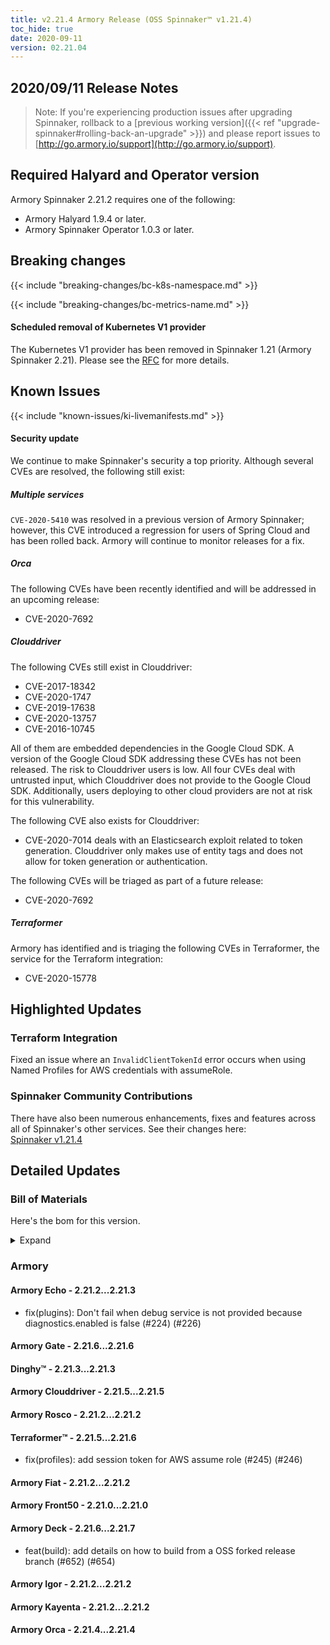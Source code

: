 ```yaml
---
title: v2.21.4 Armory Release (OSS Spinnaker™ v1.21.4)
toc_hide: true
date: 2020-09-11
version: 02.21.04
---
```


## 2020/09/11 Release Notes

> Note: If you're experiencing production issues after upgrading Spinnaker, rollback to a [previous working version]({{< ref "upgrade-spinnaker#rolling-back-an-upgrade" >}}) and please report issues to [http://go.armory.io/support](http://go.armory.io/support).

## Required Halyard and Operator version

Armory Spinnaker 2.21.2 requires one of the following:

* Armory Halyard 1.9.4 or later.
* Armory Spinnaker Operator 1.0.3 or later.

## Breaking changes
<!-- Copy/paste from the previous version if there are recent ones. We can drop breaking changes after 3 minor versions. -->

{{< include "breaking-changes/bc-k8s-namespace.md" >}}

{{< include "breaking-changes/bc-metrics-name.md" >}}

#### Scheduled removal of Kubernetes V1 provider

The Kubernetes V1 provider has been removed in Spinnaker 1.21 (Armory Spinnaker 2.21). Please see the [RFC](https://github.com/spinnaker/governance/blob/master/rfc/eol_kubernetes_v1.md) for more details.

## Known Issues
<!-- Copy/paste known issues from the previous version if they're not fixed -->

{{< include "known-issues/ki-livemanifests.md" >}}

#### Security update

We continue to make Spinnaker's security a top priority. Although several CVEs are resolved, the following still exist:

##### Multiple services

`CVE-2020-5410` was resolved in a previous version of Armory Spinnaker; however, this CVE introduced a regression for users of Spring Cloud and has been rolled back. Armory will continue to monitor releases for a fix.

##### Orca

The following CVEs have been recently identified and will be addressed in an upcoming release:

- CVE-2020-7692

##### Clouddriver

The following CVEs still exist in Clouddriver:

- CVE-2017-18342
- CVE-2020-1747
- CVE-2019-17638
- CVE-2020-13757
- CVE-2016-10745

All of them are embedded dependencies in the Google Cloud SDK. A version of the Google Cloud SDK addressing these CVEs has not been released. The risk to Clouddriver users is low. All four CVEs deal with untrusted input, which Clouddriver does not provide to the Google Cloud SDK. Additionally, users deploying to other cloud providers are not at risk for this vulnerability.

The following CVE also exists for Clouddriver:

- CVE-2020-7014 deals with an Elasticsearch exploit related to token generation. Clouddriver only makes use of entity tags and does not allow for token generation or authentication.

The following CVEs will be triaged as part of a future release:
- CVE-2020-7692

##### Terraformer

Armory has identified and is triaging the following CVEs in Terraformer, the service for the Terraform integration:

- CVE-2020-15778

## Highlighted Updates

### Terraform Integration

Fixed an issue where an `InvalidClientTokenId` error occurs when using Named Profiles for AWS credentials with assumeRole.

###  Spinnaker Community Contributions

<!-- Copy/paste highlights from the corresponding OSS version. -->

There have also been numerous enhancements, fixes and features across all of Spinnaker's other services. See their changes here:  
[Spinnaker v1.21.4](https://www.spinnaker.io/community/releases/versions/1-21-4-changelog)

## Detailed Updates

### Bill of Materials
Here's the bom for this version.
<details><summary>Expand</summary>
<pre class="highlight">
<code>version: 2.21.4
timestamp: "2020-09-11 15:39:15"
services:
    clouddriver:
        commit: 8af10d5b
        version: 2.21.5
    deck:
        commit: 5c1d7356
        version: 2.21.7
    dinghy:
        commit: 8fa8c0ae
        version: 2.21.3
    echo:
        commit: ebbfce21
        version: 2.21.3
    fiat:
        commit: a7b64e03
        version: 2.21.2
    front50:
        commit: 9b3d3bac
        version: 2.21.0
    gate:
        commit: "844223e9"
        version: 2.21.6
    igor:
        commit: b3a7e1fc
        version: 2.21.2
    kayenta:
        commit: 7caca133
        version: 2.21.2
    monitoring-daemon:
        version: 2.21.0
    monitoring-third-party:
        version: 2.21.0
    orca:
        commit: 7da34395
        version: 2.21.4
    rosco:
        commit: f9f89e5a
        version: 2.21.2
    terraformer:
        commit: c7552cb2
        version: 2.21.6
dependencies:
    redis:
        version: 2:2.8.4-2
artifactSources:
    dockerRegistry: docker.io/armory
</code>
</pre>
</details>

### Armory


#### Armory Echo - 2.21.2...2.21.3

  - fix(plugins): Don't fail when debug service is not provided because diagnostics.enabled is false (#224) (#226)

#### Armory Gate - 2.21.6...2.21.6


#### Dinghy™ - 2.21.3...2.21.3


#### Armory Clouddriver - 2.21.5...2.21.5


#### Armory Rosco - 2.21.2...2.21.2


#### Terraformer™ - 2.21.5...2.21.6

  - fix(profiles): add session token for AWS assume role (#245) (#246)

#### Armory Fiat - 2.21.2...2.21.2


#### Armory Front50 - 2.21.0...2.21.0


#### Armory Deck - 2.21.6...2.21.7

  - feat(build): add details on how to build from a OSS forked release branch (#652) (#654)

#### Armory Igor - 2.21.2...2.21.2


#### Armory Kayenta - 2.21.2...2.21.2


#### Armory Orca - 2.21.4...2.21.4